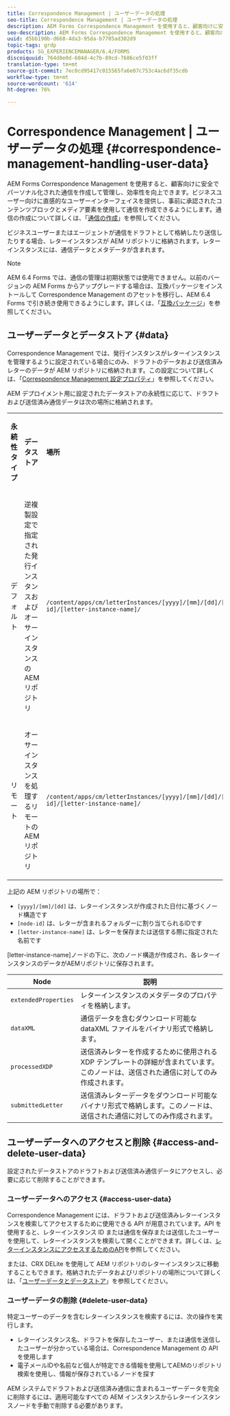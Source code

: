 ```yaml
---
title: Correspondence Management | ユーザーデータの処理
seo-title: Correspondence Management | ユーザーデータの処理
description: AEM Forms Correspondence Management を使用すると、顧客向けに安全でパーソナル化された通信を作成して管理し、効率性を向上できます。AEMリポジトリでドラフトと送信済みのレターのデータを保存する方法、保存されたデータにアクセスする方法、および保存されたデータを削除する方法を説明します。
seo-description: AEM Forms Correspondence Management を使用すると、顧客向けに安全でパーソナル化された通信を作成して管理し、効率性を向上できます。AEMリポジトリでドラフトと送信済みのレターのデータを保存する方法、保存されたデータにアクセスする方法、および保存されたデータを削除する方法を説明します。
uuid: d5bb190b-d668-4da3-95da-b7705ad302d9
topic-tags: grdp
products: SG_EXPERIENCEMANAGER/6.4/FORMS
discoiquuid: 764d8e0d-604d-4c7b-89cd-7686ce5f03ff
translation-type: tm+mt
source-git-commit: 7ec0cd95417c015565fa6e07c753c4ac6df35cdb
workflow-type: tm+mt
source-wordcount: '614'
ht-degree: 76%

---
```



# Correspondence Management | ユーザーデータの処理 {#correspondence-management-handling-user-data}

AEM Forms Correspondence Management を使用すると、顧客向けに安全でパーソナル化された通信を作成して管理し、効率性を向上できます。ビジネスユーザー向けに直感的なユーザーインターフェイスを提供し、事前に承認されたコンテンツブロックとメディア要素を使用して通信を作成できるようにします。通信の作成について詳しくは、「[通信の作成](/help/forms/using/create-correspondence.md)」を参照してください。

ビジネスユーザーまたはエージェントが通信をドラフトとして格納したり送信したりする場合、レターインスタンスが AEM リポジトリに格納されます。レターインスタンスには、通信データとメタデータが含まれます。

>[!NOTE]
>
>AEM 6.4 Forms では、通信の管理は初期状態では使用できません。以前のバージョンの AEM Forms からアップグレードする場合は、互換パッケージをインストールして Correspondence Management のアセットを移行し、AEM 6.4 Forms で引き続き使用できるようにします。詳しくは、「[互換パッケージ](/help/forms/using/compatibility-package.md)」を参照してください。

## ユーザーデータとデータストア  {#data}

Correspondence Management では、発行インスタンスがレターインスタンスを管理するように設定されている場合にのみ、ドラフトのデータおよび送信済みレターのデータが AEM リポジトリに格納されます。この設定について詳しくは、「[Correspondence Management 設定プロパティ](/help/forms/using/cm-configuration-properties.md)」を参照してください。

AEM デプロイメント用に設定されたデータストアの永続性に応じて、ドラフトおよび送信済み通信データは次の場所に格納されます。

<table> 
 <tbody>
  <tr>
   <td><p><strong>永続性タイプ</strong></p> </td> 
   <td><p><strong>データストア</strong></p> </td> 
   <td><p><strong>場所</strong></p> </td> 
  </tr>
  <tr>
   <td><p>デフォルト</p> </td> 
   <td><p>逆複製設定で指定された発行インスタンスおよびオーサーインスタンスの AEM リポジトリ</p> </td> 
   <td><p><code>/content/apps/cm/letterInstances/[yyyy]/[mm]/[dd]/[node-id]/[letter-instance-name]/</code> </p> </td> 
  </tr>
  <tr>
   <td><p>リモート</p> </td> 
   <td><p>オーサーインスタンスを処理するリモートの AEM リポジトリ</p> </td> 
   <td><p><code>/content/apps/cm/letterInstances/[yyyy]/[mm]/[dd]/[node-id]/[letter-instance-name]/</code></p> </td> 
  </tr>
 </tbody>
</table>

上記の AEM リポジトリの場所で：

* `[yyyy]/[mm]/[dd]` は、レターインスタンスが作成された日付に基づくノード構造です
* `[node-id]` は、レターが含まれるフォルダーに割り当てられるIDです
* `[letter-instance-name]` は、レターを保存または送信する際に指定された名前です

[letter-instance-name]ノードの下に、次のノード構造が作成され、各レターインスタンスのデータがAEMリポジトリに保存されます。

| Node | 説明 |
|---|---|
| `extendedProperties` | レターインスタンスのメタデータのプロパティを格納します。 |
| `dataXML` | 通信データを含むダウンロード可能な dataXML ファイルをバイナリ形式で格納します。 |
| `processedXDP` | 送信済みレターを作成するために使用される XDP テンプレートの詳細が含まれています。このノードは、送信された通信に対してのみ作成されます。 |
| `submittedLetter` | 送信済みレターデータをダウンロード可能なバイナリ形式で格納します。このノードは、送信された通信に対してのみ作成されます。 |

## ユーザーデータへのアクセスと削除 {#access-and-delete-user-data}

設定されたデータストアのドラフトおよび送信済み通信データにアクセスし、必要に応じて削除することができます。

### ユーザーデータへのアクセス  {#access-user-data}

Correspondence Management には、ドラフトおよび送信済みレターインスタンスを検索してアクセスするために使用できる API が用意されています。API を使用すると、レターインスタンス ID または通信を保存または送信したユーザーを使用して、レターインスタンスを検索して開くことができます。詳しくは、[レターインスタンスにアクセスするためのAPI](/help/forms/using/cm-apis-to-access-letter-instances.md)を参照してください。

または、CRX DELite を使用して AEM リポジトリのレターインスタンスに移動することもできます。格納されたデータおよびリポジトリの場所について詳しくは、「[ユーザーデータとデータストア](/help/forms/using/correspondence-management-handling-user-data.md#data)」を参照してください。

### ユーザーデータの削除  {#delete-user-data}

特定ユーザーのデータを含むレターインスタンスを検索するには、次の操作を実行します。

* レターインスタンス名、ドラフトを保存したユーザー、または通信を送信したユーザーが分かっている場合は、Correspondence Management の API を使用します
* 電子メールIDや名前など個人が特定できる情報を使用してAEMのリポジトリ検索を使用し、情報が保存されているノードを探す

AEM システムでドラフトおよび送信済み通信に含まれるユーザーデータを完全に削除するには、適用可能なすべての AEM インスタンスからレターインスタンスノードを手動で削除する必要があります。
